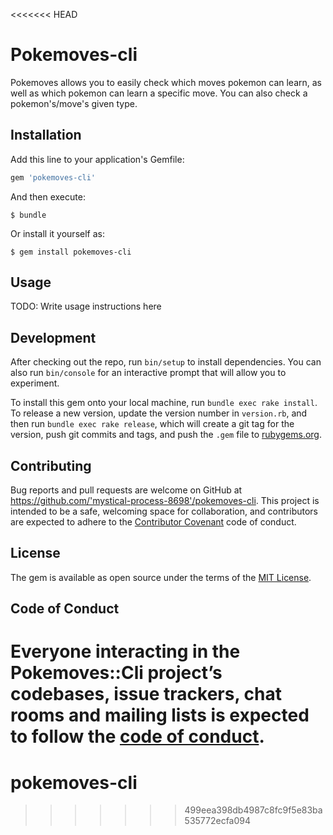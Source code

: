 <<<<<<< HEAD
# Pokemoves-cli

Pokemoves allows you to easily check which moves pokemon can learn, as well as which pokemon can learn a specific move. You can also check a pokemon's/move's given type.

## Installation

Add this line to your application's Gemfile:

```ruby
gem 'pokemoves-cli'
```

And then execute:

    $ bundle

Or install it yourself as:

    $ gem install pokemoves-cli

## Usage

TODO: Write usage instructions here

## Development

After checking out the repo, run `bin/setup` to install dependencies. You can also run `bin/console` for an interactive prompt that will allow you to experiment.

To install this gem onto your local machine, run `bundle exec rake install`. To release a new version, update the version number in `version.rb`, and then run `bundle exec rake release`, which will create a git tag for the version, push git commits and tags, and push the `.gem` file to [rubygems.org](https://rubygems.org).

## Contributing

Bug reports and pull requests are welcome on GitHub at https://github.com/'mystical-process-8698'/pokemoves-cli. This project is intended to be a safe, welcoming space for collaboration, and contributors are expected to adhere to the [Contributor Covenant](http://contributor-covenant.org) code of conduct.

## License

The gem is available as open source under the terms of the [MIT License](https://opensource.org/licenses/MIT).

## Code of Conduct

Everyone interacting in the Pokemoves::Cli project’s codebases, issue trackers, chat rooms and mailing lists is expected to follow the [code of conduct](https://github.com/'mystical-process-8698'/pokemoves-cli/blob/master/CODE_OF_CONDUCT.md).
=======
# pokemoves-cli
>>>>>>> 499eea398db4987c8fc9f5e83ba535772ecfa094
